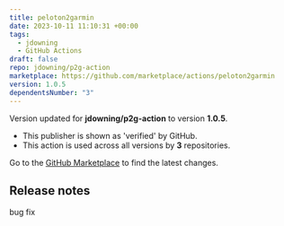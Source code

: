 ```yaml
---
title: peloton2garmin
date: 2023-10-11 11:10:31 +00:00
tags:
  - jdowning
  - GitHub Actions
draft: false
repo: jdowning/p2g-action
marketplace: https://github.com/marketplace/actions/peloton2garmin
version: 1.0.5
dependentsNumber: "3"
---
```



Version updated for **jdowning/p2g-action** to version **1.0.5**.
- This publisher is shown as 'verified' by GitHub.
- This action is used across all versions by **3** repositories.

Go to the [GitHub Marketplace](https://github.com/marketplace/actions/peloton2garmin) to find the latest changes.

## Release notes

bug fix

